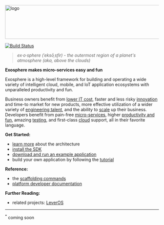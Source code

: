 <img src="documentation/logo.png" width="862" height="111" alt="logo">

[![Build Status](https://travis-ci.org/Originate/exosphere.svg?branch=master)](https://travis-ci.org/Originate/exosphere)

> _ex·o·sphere (ˈeksōˌsfir) - the outermost region of a planet's atmosphere (aka, above the clouds)_

__Exosphere makes micro-services easy and fun__

Exosphere is a high-level framework
for building and operating
a wide variety of intelligent cloud, mobile, and IoT application ecosystems
with unparalleled productivity and fun.

Business owners benefit from [lower IT cost](website/benefits.md#cost),
faster and less risky [innovation](website/benefits.md#innovation) and time-to market for new products,
more effective utilization of a wider variety of [engineering talent](website/benefits.md#talent),
and the ability to [scale](website/benefits.md#scale) up their business.
Developers benefit from pain-free [micro-services](website/benefits.md#micro-services),
higher [productivity and fun](website/benefits.md#productivity),
amazing [testing](website/benefits.md#testing),
and first-class [cloud](website/benefits.md#cloud) support,
all in their favorite language.


__Get Started:__
* [learn more](website/architecture.md) about the architecture
* [install the SDK](website/tutorial/part_1/03_installation.md)
* [download and run an example application](website/example-apps.md)
* build your own application by following the [tutorial](website/tutorial)


__Reference:__
* the [scaffolding commands](website/scaffolding.md)
* [platform developer documentation](website/developers/developers.md)


__Further Reading:__
* related projects: [LeverOS](https://github.com/leveros/leveros)


<hr>

<sup>&#42;</sup>
coming soon
